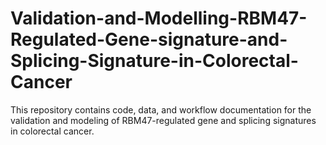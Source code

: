 # Validation-and-Modelling-RBM47-Regulated-Gene-signature-and-Splicing-Signature-in-Colorectal-Cancer
This repository contains code, data, and workflow documentation for the validation and modeling of RBM47-regulated gene and splicing signatures in colorectal cancer.
